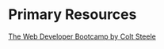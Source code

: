 # Primary Resources
[The Web Developer Bootcamp by Colt Steele](https://www.udemy.com/course/the-web-developer-bootcamp/)
